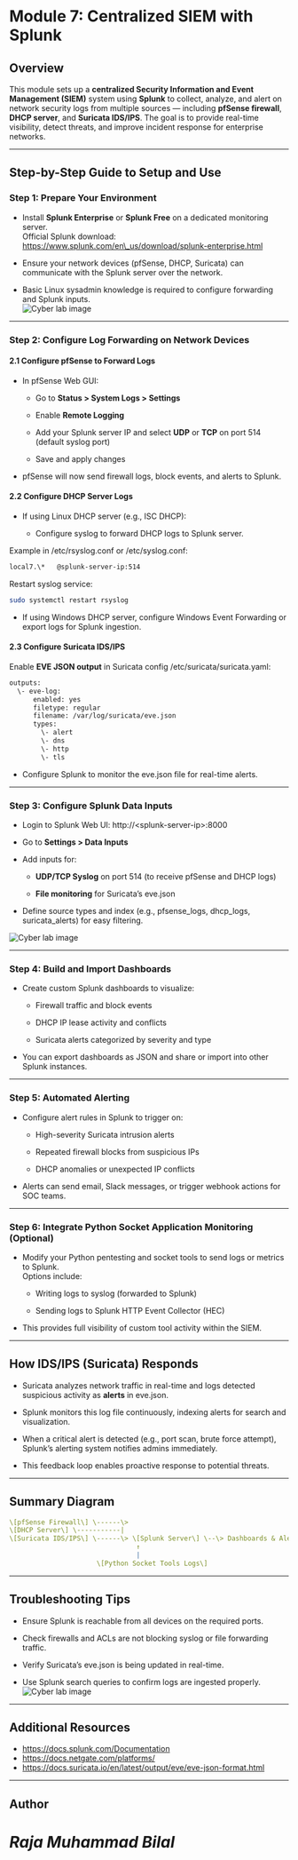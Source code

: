 # **Module 7: Centralized SIEM with Splunk**

## **Overview**

This module sets up a **centralized Security Information and Event Management (SIEM)** system using **Splunk** to collect, analyze, and alert on network security logs from multiple sources — including **pfSense firewall**, **DHCP server**, and **Suricata IDS/IPS**. The goal is to provide real-time visibility, detect threats, and improve incident response for enterprise networks.

---

## **Step-by-Step Guide to Setup and Use**

### **Step 1: Prepare Your Environment**

* Install **Splunk Enterprise** or **Splunk Free** on a dedicated monitoring server.  
   Official Splunk download: https://www.splunk.com/en\_us/download/splunk-enterprise.html

* Ensure your network devices (pfSense, DHCP, Suricata) can communicate with the Splunk server over the network.

* Basic Linux sysadmin knowledge is required to configure forwarding and Splunk inputs.  
![Cyber lab image](../Assets/Module%207/7.1.png)

---

### **Step 2: Configure Log Forwarding on Network Devices**

#### **2.1 Configure pfSense to Forward Logs**

* In pfSense Web GUI:

  * Go to **Status \> System Logs \> Settings**

  * Enable **Remote Logging**

  * Add your Splunk server IP and select **UDP** or **TCP** on port 514 (default syslog port)

  * Save and apply changes

* pfSense will now send firewall logs, block events, and alerts to Splunk.

#### **2.2 Configure DHCP Server Logs**

* If using Linux DHCP server (e.g., ISC DHCP):

  * Configure syslog to forward DHCP logs to Splunk server.

Example in /etc/rsyslog.conf or /etc/syslog.conf:

```bash  
local7.\*   @splunk-server-ip:514
```

Restart syslog service:  
```bash  
sudo systemctl restart rsyslog
```

* If using Windows DHCP server, configure Windows Event Forwarding or export logs for Splunk ingestion.

#### **2.3 Configure Suricata IDS/IPS**

Enable **EVE JSON output** in Suricata config /etc/suricata/suricata.yaml:  
```bash  
outputs:  
  \- eve-log:  
      enabled: yes  
      filetype: regular  
      filename: /var/log/suricata/eve.json  
      types:  
        \- alert  
        \- dns  
        \- http  
        \- tls
```

* Configure Splunk to monitor the eve.json file for real-time alerts.

---

### **Step 3: Configure Splunk Data Inputs**

* Login to Splunk Web UI: http://\<splunk-server-ip\>:8000

* Go to **Settings \> Data Inputs**

* Add inputs for:

  * **UDP/TCP Syslog** on port 514 (to receive pfSense and DHCP logs)

  * **File monitoring** for Suricata’s eve.json

* Define source types and index (e.g., pfsense\_logs, dhcp\_logs, suricata\_alerts) for easy filtering.
  

![Cyber lab image](../Assets/Module%207/7.1.png)

---

### **Step 4: Build and Import Dashboards**

* Create custom Splunk dashboards to visualize:

  * Firewall traffic and block events

  * DHCP IP lease activity and conflicts

  * Suricata alerts categorized by severity and type

* You can export dashboards as JSON and share or import into other Splunk instances.

---

### **Step 5: Automated Alerting**

* Configure alert rules in Splunk to trigger on:

  * High-severity Suricata intrusion alerts

  * Repeated firewall blocks from suspicious IPs

  * DHCP anomalies or unexpected IP conflicts

* Alerts can send email, Slack messages, or trigger webhook actions for SOC teams.

---

### **Step 6: Integrate Python Socket Application Monitoring (Optional)**

* Modify your Python pentesting and socket tools to send logs or metrics to Splunk.  
   Options include:

  * Writing logs to syslog (forwarded to Splunk)

  * Sending logs to Splunk HTTP Event Collector (HEC)

* This provides full visibility of custom tool activity within the SIEM.

---

## **How IDS/IPS (Suricata) Responds**

* Suricata analyzes network traffic in real-time and logs detected suspicious activity as **alerts** in eve.json.

* Splunk monitors this log file continuously, indexing alerts for search and visualization.

* When a critical alert is detected (e.g., port scan, brute force attempt), Splunk’s alerting system notifies admins immediately.

* This feedback loop enables proactive response to potential threats.

---

## **Summary Diagram**

```yaml  
\[pfSense Firewall\] \------\>   
\[DHCP Server\] \-----------|   
\[Suricata IDS/IPS\] \------\> \[Splunk Server\] \--\> Dashboards & Alerts  
                                ↑  
                                |  
                      \[Python Socket Tools Logs\]
```

---

## **Troubleshooting Tips**

* Ensure Splunk is reachable from all devices on the required ports.

* Check firewalls and ACLs are not blocking syslog or file forwarding traffic.

* Verify Suricata’s eve.json is being updated in real-time.

* Use Splunk search queries to confirm logs are ingested properly.  
![Cyber lab image](../Assets/Module%207/7.3.png)

---

## **Additional Resources**

* https://docs.splunk.com/Documentation  
* https://docs.netgate.com/platforms/  
* https://docs.suricata.io/en/latest/output/eve/eve-json-format.html

---

## **Author**

# *Raja Muhammad Bilal*
